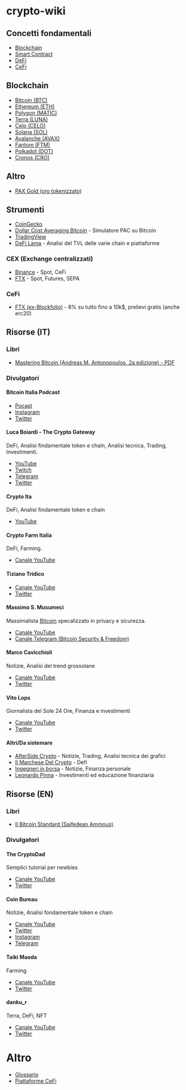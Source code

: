 # crypto-wiki

## Concetti fondamentali

- [Blockchain](Blockchain.md)
- [Smart Contract](Smart%20Contract.md)
- [DeFi](DeFi.md)
- [CeFi](CeFi.md)

## Blockchain

- [Bitcoin (BTC)](Bitcoin.md)
- [Ethereum (ETH)](Ethereum.md)
- [Polygon (MATIC)](Polygon.md)
- [Terra (LUNA)](Terra.md)
- [Celo (CELO)](Celo.md)
- [Solana (SOL)](Solana.md)
- [Avalanche (AVAX)](Avalanche.md)
- [Fantom (FTM)](Fantom.md)
- [Polkadot (DOT)](Polkadot.md)
- [Cronos (CRO)](Cronos.md)

## Altro

- [PAX Gold (oro tokenizzato)](PAXG.md)

## Strumenti

- [CoinGecko](https://www.coingecko.com/it)
- [Dollar Cost Averaging Bitcoin](https://dcabtc.com/) - Simulatore PAC su Bitcoin
- [TradingView](https://it.tradingview.com/gopro/?share_your_love=flocca)
- [DeFi Lama](https://defillama.com/) - Analisi del TVL delle varie chain e piattaforme

### CEX (Exchange centralizzati)

- [Binance](https://accounts.binance.com/it/register?ref=Y5H8ZS0W) - Spot, CeFi
- [FTX](https://ftx.com/#a=flocca) - Spot, Futures, SEPA

### CeFi

- [FTX (ex-Blockfolio)](https://link.blockfolio.com/9dzp/47a6cbcb) - 8% su tutto fino a 10k$, prelievi gratis (anche erc20)

## Risorse (IT)

### Libri

- [Mastering Bitcoin (Andreas M. Antonopoulos, 2a edizione) - PDF](https://riccardomasutti.com/Mastering%20Bitcoin%20-%20Traduzione%20italiana%20della%20guida%20completa%20al%20mondo%20di%20bitcoin%20e%20della%20blockchain.pdf)

### Divulgatori

#### Bitcoin Italia Podcast

- [Pocast](https://podcasts.apple.com/it/podcast/bitcoin-italia-podcast/id1448127905)
- [Instagram](https://www.instagram.com/bip_show/?utm_medium=copy_link)
- [Twitter](https://twitter.com/bip_show)

#### Luca Boiardi - The Crypto Gateway

DeFi, Analisi findamentale token e chain, Analisi tecnica, Trading, Investimenti.

- [YouTube](https://www.youtube.com/c/TheCryptoGatewayInvestireinCriptovaluteOfficial)
- [Twitch](https://www.twitch.tv/thecryptogateway)
- [Telegram](https://t.me/TheCryptoGateway)
- [Twitter](https://twitter.com/crypto_gateway)

#### Crypto Ita

DeFi, Analisi findamentale token e chain

- [YouTube](https://www.youtube.com/c/CryptoIta)

#### Crypto Farm Italia

DeFi, Farming.

- [Canale YouTube](https://www.youtube.com/channel/UCaBxOlEJ8W0G094bNOhshgg)

#### Tiziano Tridico

- [Canale YouTube](https://www.youtube.com/channel/UCY3TW6Oj67m6su5oiE80LwA)
- [Twitter](https://twitter.com/TizianoTridico)

#### Massimo S. Musumeci

Massimalista [Bitcoin](Bitcoin.md) specalizzato in privacy e sicurezza.

- [Canale YouTube](https://www.youtube.com/channel/UCOdy5vf94hkpIKQ0RVu0S2Q)
- [Canale Telegram (Bitcoin Security & Freedom)](https://t.me/BitcoinSecPriv)

#### Marco Cavicchioli

Notizie, Analisi del trend grossolane

- [Canale YouTube](https://www.youtube.com/c/MarcocavicchioliIt)
- [Twitter](https://twitter.com/cavicchioli)

#### Vito Lops

Giornalista del Sole 24 Ore, Finanza e investimenti

- [Canale YouTube](https://www.youtube.com/user/vitoclaps)
- [Twitter](https://twitter.com/VitoLops)

#### Altri/Da sistemare

- [AfterSide Crypto](https://www.youtube.com/c/AfterSideCrypto) - Notizie, Trading, Analisi tecnica dei grafici
- [Il Marchese Del Crypto](https://www.youtube.com/c/IlMarcheseDelCrypto) - Defi
- [Ingegneri in borsa](https://www.youtube.com/c/Ingegneriinborsa) - Notizie, Finanza personale
- [Leonardo Pinna](https://www.youtube.com/c/LeonardoPinna) - Investimenti ed educazione finanziaria

## Risorse (EN)

### Libri

- [Il Bitcoin Standard (Saifedean Ammous)](https://shop.usemlab.com/home/85-the-bitcoin-standard-edizione-italiana.html)

### Divulgatori

#### The CryptoDad

Semplici tutorial per newbies

- [Canale YouTube](https://www.youtube.com/c/CryptoDad)
- [Twitter](https://twitter.com/The_CryptoDad)

#### Coin Bureau

Notizie, Analisi fondamentale token e chain

- [Canale YouTube](https://www.youtube.com/c/CoinBureau)
- [Twitter](https://twitter.com/coinbureau)
- [Instagram](https://www.instagram.com/coin.bureau/)
- [Telegram](https://t.me/cbinsider)

#### Taiki Maeda

Farming

- [Canale YouTube](https://www.youtube.com/user/TheTaikster)
- [Twitter](https://twitter.com/TaikiMaeda2)

#### danku_r

Terra, DeFi, NFT

- [Canale YouTube](https://www.youtube.com/c/dankur)
- [Twitter](https://twitter.com/danku_r)

# Altro

- [Glossario](Glossario.md)
- [Piattaforme CeFi](CeFi.md)
